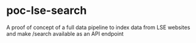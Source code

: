# poc-lse-search
A proof of concept of a full data pipeline to index data from LSE websites and make /search available as an API endpoint 
